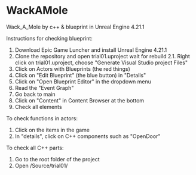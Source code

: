 # WackAMole


Wack_A_Mole by c++ & blueprint in Unreal Engine 4.21.1

Instructions for checking blueprint:
1. Download Epic Game Luncher and install Unreal Engine 4.21.1
2. Clone the repository and open trial01.uproject wait for rebuild
2.1. Right click on trial01.uproject, choose "Generate Visual Studio project Files"
3. Click on Actors with Blueprints (the red things)
4. Click on "Edit Blueprint" (the blue button) in "Details"
5. Click on "Open Blueprint Editor" in the dropdown menu
6. Read the "Event Graph"
7. Go back to main
8. Click on "Content" in Content Browser at the bottom
9. Check all elements

To check functions in actors:
1. Click on the items in the game
2. In "details", click on C++ components such as "OpenDoor"

To check all C++ parts:
1. Go to the root folder of the project
2. Open /Source/trial01/
